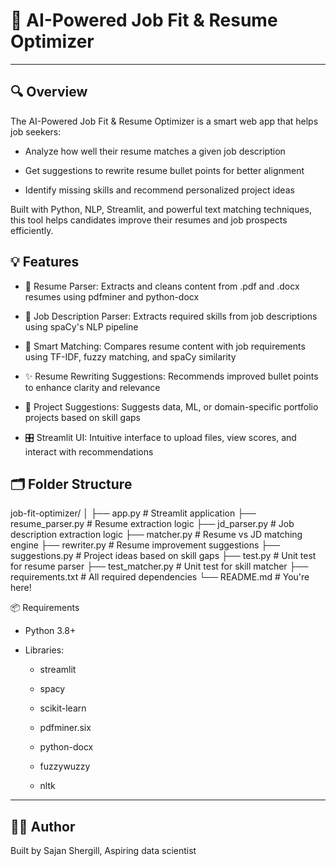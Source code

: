 # 🧠 AI-Powered Job Fit & Resume Optimizer

---

## 🔍 Overview
The AI-Powered Job Fit & Resume Optimizer is a smart web app that helps job seekers:

- Analyze how well their resume matches a given job description

- Get suggestions to rewrite resume bullet points for better alignment

- Identify missing skills and recommend personalized project ideas

Built with Python, NLP, Streamlit, and powerful text matching techniques, this tool helps candidates improve their resumes and job prospects efficiently.

## 💡 Features
- 📄 Resume Parser: Extracts and cleans content from .pdf and .docx resumes using pdfminer and python-docx

- 📝 Job Description Parser: Extracts required skills from job descriptions using spaCy's NLP pipeline

- 🤖 Smart Matching: Compares resume content with job requirements using TF-IDF, fuzzy matching, and spaCy similarity

- ✨ Resume Rewriting Suggestions: Recommends improved bullet points to enhance clarity and relevance

- 🧩 Project Suggestions: Suggests data, ML, or domain-specific portfolio projects based on skill gaps

- 🎛️ Streamlit UI: Intuitive interface to upload files, view scores, and interact with recommendations

## 🗂️ Folder Structure
job-fit-optimizer/
│
├── app.py                     # Streamlit application
├── resume_parser.py           # Resume extraction logic
├── jd_parser.py               # Job description extraction logic
├── matcher.py                 # Resume vs JD matching engine
├── rewriter.py                # Resume improvement suggestions
├── suggestions.py             # Project ideas based on skill gaps
├── test.py                    # Unit test for resume parser
├── test_matcher.py            # Unit test for skill matcher
├── requirements.txt           # All required dependencies
└── README.md                  # You're here!


📦 Requirements
- Python 3.8+

- Libraries:

  - streamlit

  - spacy

  - scikit-learn

  - pdfminer.six

  - python-docx

  - fuzzywuzzy

  - nltk
 
---

## 👨‍💻 Author
Built by Sajan Shergill,
Aspiring data scientist
